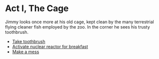 # Act I, The Cage

Jimmy looks once more at his old cage, kept clean by the many
terrestrial flying cleaner fish employed by the zoo. In the corner he
sees his trusty toothbrush.

   * [Take toothbrush](./2a.md)
   * [Activate nuclear reactor for breakfast](./1b.md)
   * [Make a mess](./2c.md)
